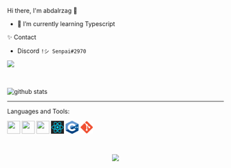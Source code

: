 Hi there, I'm abdalrzag 👋
- 🌱 I’m currently learning Typescript 

✨ Contact <br>
- Discord  `!シ Senpai#2970`

![](https://komarev.com/ghpvc/?username=Senpai-10)

<br>


![github stats](https://github-readme-stats.vercel.app/api?username=Senpai-10&count_private=true&show_icons=true&theme=dracula&hide=stars)

---


Languages and Tools:<br>


<p float="left">
  <img src="https://cdn.worldvectorlogo.com/logos/javascript.svg" width="30" height="30" />
  <img src="https://cdn.worldvectorlogo.com/logos/python-5.svg" width="30" height="30" />
  <img src="https://cdn.worldvectorlogo.com/logos/nodejs-icon.svg" width="30" height="30" />
  <img src="./images/react-1-282599.png" width="30" height="30" />
  <img src="./images/cpp.png" width="30" height="30" />
  <img src="./images/git.png" width="30" height="30" />
</p>

<br>

<p align="center">
  <img src="https://pa1.narvii.com/6554/0eeaabb4792192661fee2fa5ba4399a4427f8724_hq.gif"></img>
</p>

